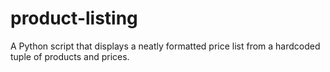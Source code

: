 # product-listing
A Python script that displays a neatly formatted price list from a hardcoded tuple of products and prices.
